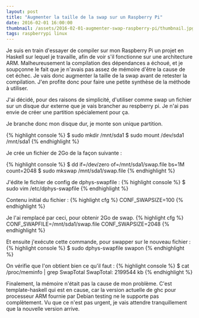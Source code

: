 ```yaml
---
layout: post
title: "Augmenter la taille de la swap sur un Raspberry Pi"
date: 2016-02-01 16:00:00
thumbnail: /assets/2016-02-01-augmenter-swap-raspberry-pi/thumbnail.jpg
tags: raspberrypi linux
---
```


Je suis en train d'essayer de compiler sur mon Raspberry Pi un projet en Haskell sur lequel je travaille, afin de voir s'il fonctionne sur une architecture ARM. Malheureusement la compilation des dépendances a échoué, et je soupçonne le fait que je n'avais pas assez de mémoire d'être la cause de cet échec. Je vais donc augmenter la taille de la swap avant de retester la compilation. J'en profite donc pour faire une petite synthèse de la méthode à utiliser.

J'ai décidé, pour des raisons de simplicité, d'utiliser comme swap un fichier sur un disque dur externe que je vais brancher au respberry pi. Je n'ai pas envie de créer une partition spécialement pour ça.

Je branche donc mon disque dur, je monte son unique partition.

{% highlight console %}
$ sudo mkdir /mnt/sda1
$ sudo mount /dev/sda1 /mnt/sda1
{% endhighlight %}

Je crée un fichier de 2Go de la façon suivante :

{% highlight console %}
$ dd if=/dev/zero of=/mnt/sda1/swap.file bs=1M count=2048
$ sudo mkswap /mnt/sda1/swap.file
{% endhighlight %}

J'édite le fichier de config de dphys-swapfile :
{% highlight console %}
$ sudo vim /etc/dphys-swapfile
{% endhighlight %}

Contenu initial du fichier :
{% highlight cfg %}
CONF_SWAPSIZE=100
{% endhighlight %}

Je l'ai remplacé par ceci, pour obtenir 2Go de swap.
{% highlight cfg %}
CONF_SWAPFILE=/mnt/sda1/swap.file
CONF_SWAPSIZE=2048
{% endhighlight %}

Et ensuite j'exécute cette commande, pour swapper sur le nouveau fichier :
{% highlight console %}
$ sudo dphys-swapfile swapon
{% endhighlight %}

On vérifie que l'on obtient bien ce qu'il faut :
{% highlight console %}
$ cat /proc/meminfo | grep SwapTotal
SwapTotal:  2199544 kb
{% endhighlight %}


Finalement, la mémoire n'était pas la cause de mon problème. C'est template-haskell qui est en cause, car la version actuelle de ghc pour processeur ARM fournie par Debian testing ne le supporte pas complètement. Vu que ce n'est pas urgent, je vais attendre tranquillement que la nouvelle version arrive.
